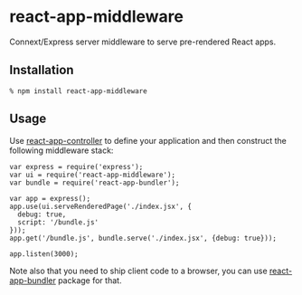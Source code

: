 # react-app-middleware

Connext/Express server middleware to serve pre-rendered React apps.

## Installation

    % npm install react-app-middleware

## Usage

Use [react-app-controller][] to define your application and then construct the
following middleware stack:

    var express = require('express');
    var ui = require('react-app-middleware');
    var bundle = require('react-app-bundler');

    var app = express();
    app.use(ui.serveRenderedPage('./index.jsx', {
      debug: true,
      script: '/bundle.js'
    }));
    app.get('/bundle.js', bundle.serve('./index.jsx', {debug: true}));

    app.listen(3000);

Note also that you need to ship client code to a browser, you can use
[react-app-bundler][] package for that.

[react-app-controller]: https://github.com/andreypopp/react-app-controller
[react-app-bundler]: https://github.com/andreypopp/react-app-bundler
